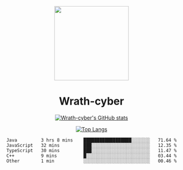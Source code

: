 <div align="center">
  <img src="https://avatars.githubusercontent.com/u/73003857?v=4" width="200px"/>
  <h1>Wrath-cyber</h1>

[![Wrath-cyber's GitHub stats](https://github-readme-stats.vercel.app/api?username=Wrath-cyber&show_icons=true&theme=synthwave)](https://github.com/anuraghazra/github-readme-stats)

[![Top Langs](https://github-readme-stats.vercel.app/api/top-langs/?username=Wrath-cyber&layout=compact&theme=synthwave)](https://github.com/Wrath-cyber/github-readme-stats)
 
<!--START_SECTION:waka-->

```text
Java         3 hrs 8 mins    ██████████████████░░░░░░░   71.64 %
JavaScript   32 mins         ███░░░░░░░░░░░░░░░░░░░░░░   12.35 %
TypeScript   30 mins         ███░░░░░░░░░░░░░░░░░░░░░░   11.47 %
C++          9 mins          █░░░░░░░░░░░░░░░░░░░░░░░░   03.44 %
Other        1 min           ░░░░░░░░░░░░░░░░░░░░░░░░░   00.46 %
```

<!--END_SECTION:waka-->
